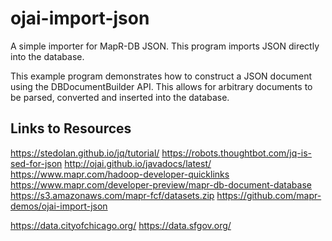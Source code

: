 # ojai-import-json
A simple importer for MapR-DB JSON. This program imports JSON directly into the database.

This example program demonstrates how to construct a JSON document using the DBDocumentBuilder
API. This allows for arbitrary documents to be parsed, converted and inserted into the database.

## Links to Resources
https://stedolan.github.io/jq/tutorial/
https://robots.thoughtbot.com/jq-is-sed-for-json
http://ojai.github.io/javadocs/latest/
https://www.mapr.com/hadoop-developer-quicklinks
https://www.mapr.com/developer-preview/mapr-db-document-database
https://s3.amazonaws.com/mapr-fcf/datasets.zip
https://github.com/mapr-demos/ojai-import-json

https://data.cityofchicago.org/
https://data.sfgov.org/

